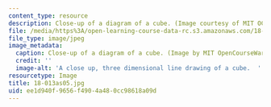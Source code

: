 ```yaml
---
content_type: resource
description: Close-up of a diagram of a cube. (Image courtesy of MIT OCW.)
file: /media/https%3A/open-learning-course-data-rc.s3.amazonaws.com/18-013a-calculus-with-applications-spring-2005/ee1d940f9656f4904a480cc98618a09d_18-013as05.jpg
file_type: image/jpeg
image_metadata:
  caption: Close-up of a diagram of a cube. (Image by MIT OpenCourseWare.)
  credit: ''
  image-alt: 'A close up, three dimensional line drawing of a cube.  '
resourcetype: Image
title: 18-013as05.jpg
uid: ee1d940f-9656-f490-4a48-0cc98618a09d
---
```


